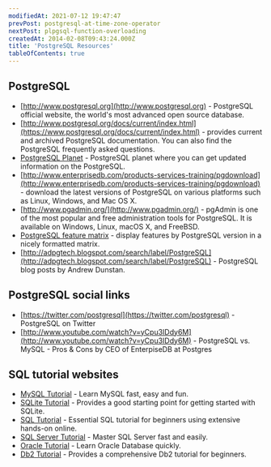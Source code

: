 ```yaml
---
modifiedAt: 2021-07-12 19:47:47
prevPost: postgresql-at-time-zone-operator
nextPost: plpgsql-function-overloading
createdAt: 2014-02-08T09:43:24.000Z
title: 'PostgreSQL Resources'
tableOfContents: true
---
```



## PostgreSQL

- [http://www.postgresql.org](http://www.postgresql.org) - PostgreSQL official website, the world's most advanced open source database.
- [http://www.postgresql.org/docs/current/index.html](https://www.postgresql.org/docs/current/index.html) - provides current and archived PostgreSQL documentation. You can also find the PostgreSQL frequently asked questions.
- [PostgreSQL Planet](https://planet.postgresql.org/) - PostgreSQL planet where you can get updated information on the PostgreSQL.
- [http://www.enterprisedb.com/products-services-training/pgdownload](http://www.enterprisedb.com/products-services-training/pgdownload) - download the latest versions of PostgreSQL on various platforms such as Linux, Windows, and Mac OS X.
- [http://www.pgadmin.org/](http://www.pgadmin.org/) - pgAdmin is one of the most popular and free administration tools for PostgreSQL. It is available on Windows, Linux, macOS X, and FreeBSD.
- [PostgreSQL feature matrix](https://www.postgresql.org/about/featurematrix/) - display features by PostgreSQL version in a nicely formatted matrix.
- [http://adpgtech.blogspot.com/search/label/PostgreSQL](http://adpgtech.blogspot.com/search/label/PostgreSQL) - PostgreSQL blog posts by Andrew Dunstan.

## PostgreSQL social links

- [https://twitter.com/postgresql](https://twitter.com/postgresql) - PostgreSQL on Twitter
- [http://www.youtube.com/watch?v=yCpu3IDdy6M](http://www.youtube.com/watch?v=yCpu3IDdy6M) - PostgreSQL vs. MySQL - Pros & Cons by CEO of EnterpiseDB at Postgres

## SQL tutorial websites

- [MySQL Tutorial](http://www.mysqltutorial.org/) - Learn MySQL fast, easy and fun.
- [SQLite Tutorial](https:/www.sqlitetutorial.net) - Provides a good starting point for getting started with SQLite.
- [SQL Tutorial](http://www.sqltutorial.org/) - Essential SQL tutorial for beginners using extensive hands-on online.
- [SQL Server Tutorial](http://www.sqlservertutorial.net/) - Master SQL Server fast and easily.
- [Oracle Tutorial](http://www.oracletutorial.com/) - Learn Oracle Database quickly.
- [Db2 Tutorial](https://www.db2tutorial.com/) - Provides a comprehensive Db2 tutorial for beginners.
